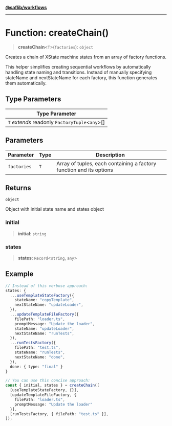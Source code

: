 [**@saflib/workflows**](../index.md)

***

# Function: createChain()

> **createChain**\<`T`\>(`factories`): `object`

Creates a chain of XState machine states from an array of factory functions.

This helper simplifies creating sequential workflows by automatically handling
state naming and transitions. Instead of manually specifying stateName and 
nextStateName for each factory, this function generates them automatically.

## Type Parameters

| Type Parameter |
| ------ |
| `T` *extends* readonly `FactoryTuple`\<`any`\>[] |

## Parameters

| Parameter | Type | Description |
| ------ | ------ | ------ |
| `factories` | `T` | Array of tuples, each containing a factory function and its options |

## Returns

`object`

Object with initial state name and states object

### initial

> **initial**: `string`

### states

> **states**: `Record`\<`string`, `any`\>

## Example

```ts
// Instead of this verbose approach:
states: {
  ...useTemplateStateFactory({
    stateName: "copyTemplate",
    nextStateName: "updateLoader",
  }),
  ...updateTemplateFileFactory({
    filePath: "loader.ts",
    promptMessage: "Update the loader",
    stateName: "updateLoader", 
    nextStateName: "runTests",
  }),
  ...runTestsFactory({
    filePath: "test.ts",
    stateName: "runTests",
    nextStateName: "done",
  }),
  done: { type: "final" }
}

// You can use this concise approach:
const { initial, states } = createChain([
  [useTemplateStateFactory, {}],
  [updateTemplateFileFactory, { 
    filePath: "loader.ts", 
    promptMessage: "Update the loader" 
  }],
  [runTestsFactory, { filePath: "test.ts" }],
]);
```
